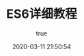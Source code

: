 ---
pageComponent:
  name: Catalogue
  data:
    path: NoteFile-其他/ES6 教程笔记
    imgUrl: /img/ui.png
    description: ES6，使用手册
title: ES6详细教程
date: 2020-03-11 21:50:54
permalink: /other/vue/detail
sidebar: false
article: false
comment: false
editLink: false
author:
  name: xugaoyi
  link: https://github.com/xugaoyi
---